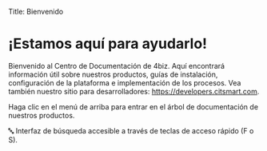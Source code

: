 Title: Bienvenido

# ¡Estamos aquí para ayudarlo!

Bienvenido al Centro de Documentación de 4biz. Aquí encontrará información útil sobre nuestros productos, guías de instalación, configuración de la plataforma e implementación de los procesos. Vea también nuestro sitio para desarrolladores: https://developers.citsmart.com.

Haga clic en el menú de arriba para entrar en el árbol de documentación de nuestros productos.

:abc: Interfaz de búsqueda accesible a través de teclas de acceso rápido (F o S).
